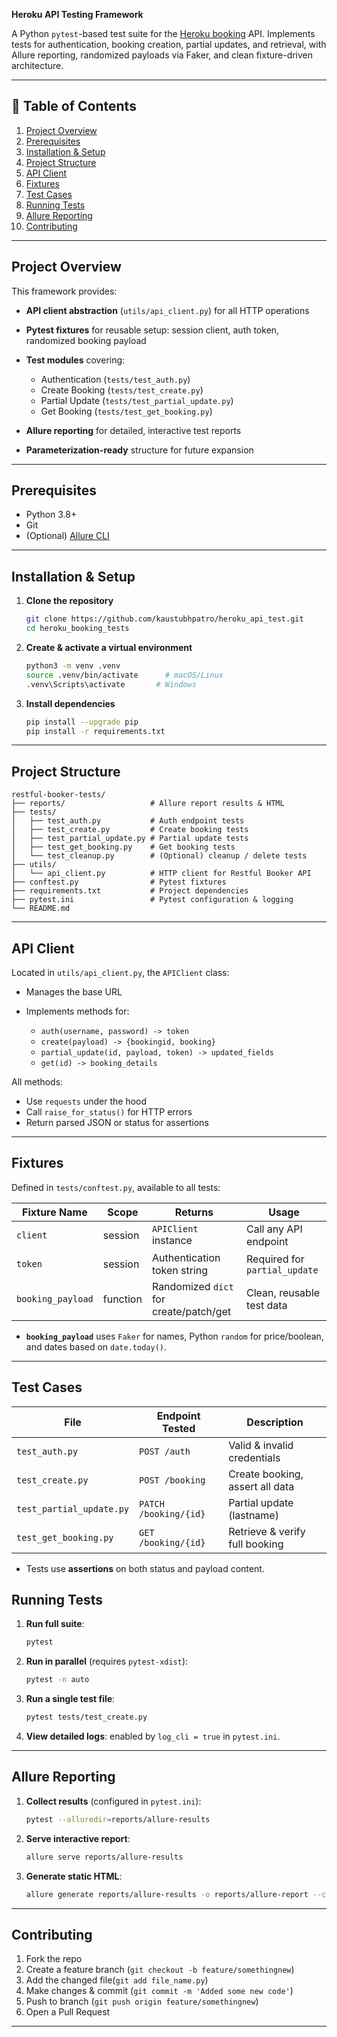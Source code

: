 **Heroku API Testing Framework**

A Python `pytest`-based test suite for the [Heroku booking](https://restful-booker.herokuapp.com) API. Implements tests for authentication, booking creation, partial updates, and retrieval, with Allure reporting, randomized payloads via Faker, and clean fixture-driven architecture.

---

## 📖 Table of Contents

1. [Project Overview](#project-overview)
2. [Prerequisites](#prerequisites)
3. [Installation & Setup](#installation--setup)
4. [Project Structure](#project-structure)
5. [API Client](#api-client)
6. [Fixtures](#fixtures)
7. [Test Cases](#test-cases)
8. [Running Tests](#running-tests)
9. [Allure Reporting](#allure-reporting)
10. [Contributing](#contributing)

---

## Project Overview

This framework provides:

* **API client abstraction** (`utils/api_client.py`) for all HTTP operations
* **Pytest fixtures** for reusable setup: session client, auth token, randomized booking payload
* **Test modules** covering:

  * Authentication (`tests/test_auth.py`)
  * Create Booking (`tests/test_create.py`)
  * Partial Update (`tests/test_partial_update.py`)
  * Get Booking (`tests/test_get_booking.py`)
* **Allure reporting** for detailed, interactive test reports
* **Parameterization-ready** structure for future expansion

---

## Prerequisites

* Python 3.8+
* Git
* (Optional) [Allure CLI](https://docs.qameta.io/allure/)

---

## Installation & Setup

1. **Clone the repository**

   ```bash
   git clone https://github.com/kaustubhpatro/heroku_api_test.git
   cd heroku_booking_tests
   ```

2. **Create & activate a virtual environment**

   ```bash
   python3 -m venv .venv
   source .venv/bin/activate      # macOS/Linux
   .venv\Scripts\activate       # Windows
   ```

3. **Install dependencies**

   ```bash
   pip install --upgrade pip
   pip install -r requirements.txt
   ```

---

## Project Structure

```text
restful-booker-tests/
├── reports/                   # Allure report results & HTML
├── tests/
│   ├── test_auth.py           # Auth endpoint tests
│   ├── test_create.py         # Create booking tests
│   ├── test_partial_update.py # Partial update tests
│   ├── test_get_booking.py    # Get booking tests
│   └── test_cleanup.py        # (Optional) cleanup / delete tests
├── utils/
│   └── api_client.py          # HTTP client for Restful Booker API
├── conftest.py                # Pytest fixtures
├── requirements.txt           # Project dependencies
├── pytest.ini                 # Pytest configuration & logging
└── README.md                  
```

---

## API Client

Located in `utils/api_client.py`, the `APIClient` class:

* Manages the base URL
* Implements methods for:

  * `auth(username, password) -> token`
  * `create(payload) -> {bookingid, booking}`
  * `partial_update(id, payload, token) -> updated_fields`
  * `get(id) -> booking_details`

All methods:

* Use `requests` under the hood
* Call `raise_for_status()` for HTTP errors
* Return parsed JSON or status for assertions

---

## Fixtures

Defined in `tests/conftest.py`, available to all tests:

| Fixture Name      | Scope    | Returns                                | Usage                                    |
| ----------------- | -------- | -------------------------------------- | ---------------------------------------- |
| `client`          | session  | `APIClient` instance                   | Call any API endpoint                    |
| `token`           | session  | Authentication token string            | Required for `partial_update`|
| `booking_payload` | function | Randomized `dict` for create/patch/get | Clean, reusable test data                |

* **`booking_payload`** uses `Faker` for names, Python `random` for price/boolean, and dates based on `date.today()`.

---

## Test Cases

| File                     | Endpoint Tested        | Description                     |
| ------------------------ | ---------------------- | ------------------------------- |
| `test_auth.py`           | `POST /auth`           | Valid & invalid credentials     |
| `test_create.py`         | `POST /booking`        | Create booking, assert all data |
| `test_partial_update.py` | `PATCH /booking/{id}`  | Partial update (lastname)       |
| `test_get_booking.py`    | `GET /booking/{id}`    | Retrieve & verify full booking  |
* Tests use **assertions** on both status and payload content.

## Running Tests

1. **Run full suite**:

   ```bash
   pytest
   ```

2. **Run in parallel** (requires `pytest-xdist`):

   ```bash
   pytest -n auto
   ```

3. **Run a single test file**:

   ```bash
   pytest tests/test_create.py
   ```

4. **View detailed logs**: enabled by `log_cli = true` in `pytest.ini`.

---

## Allure Reporting

1. **Collect results** (configured in `pytest.ini`):

   ```bash
   pytest --alluredir=reports/allure-results
   ```

2. **Serve interactive report**:

   ```bash
   allure serve reports/allure-results
   ```

3. **Generate static HTML**:

   ```bash
   allure generate reports/allure-results -o reports/allure-report --clean
   ```

---

## Contributing

1. Fork the repo
2. Create a feature branch (`git checkout -b feature/somethingnew`)
3. Add the changed file(`git add file_name.py`)
4. Make changes & commit (`git commit -m 'Added some new code'`)
5. Push to branch (`git push origin feature/somethingnew`)
6. Open a Pull Request

---